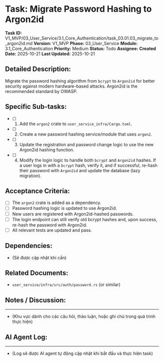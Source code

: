 # Task: Migrate Password Hashing to Argon2id

**Task ID:** V1_MVP/03_User_Service/3.1_Core_Authentication/task_03.01.03_migrate_to_argon2id.md
**Version:** V1_MVP
**Phase:** 03_User_Service
**Module:** 3.1_Core_Authentication
**Priority:** Medium
**Status:** Todo
**Assignee:** 
**Created Date:** 2025-10-21
**Last Updated:** 2025-10-21

## Detailed Description:
Migrate the password hashing algorithm from `bcrypt` to `Argon2id` for better security against modern hardware-based attacks. Argon2id is the recommended standard by OWASP.

## Specific Sub-tasks:
- [ ] 1. Add the `argon2` crate to `user_service_infra/Cargo.toml`.
- [ ] 2. Create a new password hashing service/module that uses `argon2`.
- [ ] 3. Update the registration and password change logic to use the new Argon2id hashing function.
- [ ] 4. Modify the login logic to handle both `bcrypt` and `Argon2id` hashes. If a user logs in with a `bcrypt` hash, verify it, and if successful, re-hash their password with `Argon2id` and update the database (lazy migration).

## Acceptance Criteria:
- [ ] The `argon2` crate is added as a dependency.
- [ ] Password hashing logic is updated to use Argon2id.
- [ ] New users are registered with Argon2id-hashed passwords.
- [ ] The login endpoint can still verify old bcrypt hashes and, upon success, re-hash the password with Argon2id.
- [ ] All relevant tests are updated and pass.

## Dependencies:
*   (Sẽ được cập nhật khi cần)

## Related Documents:
*   `user_service/infra/src/auth/password.rs` (or similar)

## Notes / Discussion:
---
*   (Khu vực dành cho các câu hỏi, thảo luận, hoặc ghi chú trong quá trình thực hiện)

## AI Agent Log:
---
*   (Log sẽ được AI agent tự động cập nhật khi bắt đầu và thực hiện task)